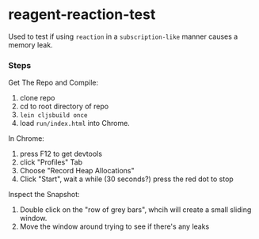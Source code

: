# reagent-reaction-test

Used to test if using `reaction` in a `subscription-like` manner causes a memory leak. 

### Steps

Get The Repo and Compile:

1.  clone repo 
2.  cd to root directory of repo
3.  `lein cljsbuild once`
4.  load `run/index.html` into Chrome.

In Chrome:

1. press F12 to get devtools
2. click "Profiles" Tab
3. Choose "Record Heap Allocations"
4. Click "Start", wait a while (30 seconds?) press the red dot to stop

Inspect the Snapshot:

1. Double click on the "row of grey bars", whcih will create a small sliding window. 
2. Move the window around trying to see if there's any leaks
